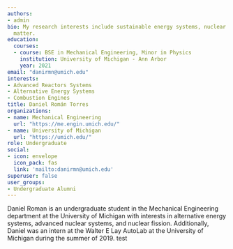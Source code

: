 ```yaml
---
authors:
- admin
bio: My research interests include sustainable energy systems, nuclear reactors, and combustion engines.
  matter.
education:
  courses:
  - course: BSE in Mechanical Engineering, Minor in Physics
    institution: University of Michigan - Ann Arbor
    year: 2021
email: "danirmn@umich.edu"
interests:
- Advanced Reactors Systems 
- Alternative Energy Systems
- Combustion Engines
title: Daniel Román Torres
organizations:
- name: Mechanical Engineering
  url: "https://me.engin.umich.edu/"
- name: University of Michigan
  url: "https://umich.edu/"
role: Undergraduate
social:
- icon: envelope
  icon_pack: fas
  link: 'mailto:danirmn@umich.edu'
superuser: false
user_groups:
- Undergraduate Alumni
---
```


Daniel Roman is an undergraduate student in the Mechanical Engineering department at the University of Michigan with interests in alternative energy systems, advanced nuclear systems, and nuclear fission. Additionally, Daniel was an intern at the Walter E Lay AutoLab at the University of Michigan during the summer of 2019. test
